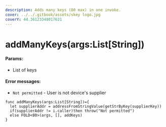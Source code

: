 ```yaml
---
description: Adds many keys (80 max) in one invoke.
cover: ../../.gitbook/assets/skey logo.jpg
coverY: 44.36123348017621
---
```


# addManyKeys(args:List\[String])

#### Params:

* List of keys

#### Error messages:

* `Not permitted` - User is not device's supplier

```
func addManyKeys(args:List[String])={
  let supplierAddr = addressFromStringValue(getStrByKey(supplierKey))
  if(supplierAddr != i.caller)then throw("Not permitted")
  else FOLD<80>(args, [], addKeys)
}
```
